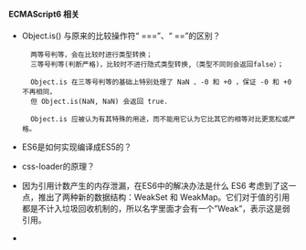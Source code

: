 #### <a name='other'>ECMAScript6 相关</a>

- Object.is() 与原来的比较操作符“ ===”、“ ==”的区别？

		两等号判等，会在比较时进行类型转换；
		三等号判等(判断严格)，比较时不进行隐式类型转换,（类型不同则会返回false）；

		Object.is 在三等号判等的基础上特别处理了 NaN 、-0 和 +0 ，保证 -0 和 +0 不再相同，
		但 Object.is(NaN, NaN) 会返回 true.

 		Object.is 应被认为有其特殊的用途，而不能用它认为它比其它的相等对比更宽松或严格。

- ES6是如何实现编译成ES5的？

- css-loader的原理？
  
- 因为引用计数产生的内存泄漏，在ES6中的解决办法是什么
		ES6 考虑到了这一点，推出了两种新的数据结构：WeakSet 和 WeakMap。它们对于值的引用都是不计入垃圾回收机制的，所以名字里面才会有一个”Weak”，表示这是弱引用。
- 